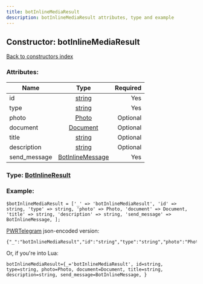 ```yaml
---
title: botInlineMediaResult
description: botInlineMediaResult attributes, type and example
---
```

## Constructor: botInlineMediaResult  
[Back to constructors index](index.md)



### Attributes:

| Name     |    Type       | Required |
|----------|:-------------:|---------:|
|id|[string](../types/string.md) | Yes|
|type|[string](../types/string.md) | Yes|
|photo|[Photo](../types/Photo.md) | Optional|
|document|[Document](../types/Document.md) | Optional|
|title|[string](../types/string.md) | Optional|
|description|[string](../types/string.md) | Optional|
|send\_message|[BotInlineMessage](../types/BotInlineMessage.md) | Yes|



### Type: [BotInlineResult](../types/BotInlineResult.md)


### Example:

```
$botInlineMediaResult = ['_' => 'botInlineMediaResult', 'id' => string, 'type' => string, 'photo' => Photo, 'document' => Document, 'title' => string, 'description' => string, 'send_message' => BotInlineMessage, ];
```  

[PWRTelegram](https://pwrtelegram.xyz) json-encoded version:

```
{"_":"botInlineMediaResult","id":"string","type":"string","photo":"Photo","document":"Document","title":"string","description":"string","send_message":"BotInlineMessage"}
```


Or, if you're into Lua:  


```
botInlineMediaResult={_='botInlineMediaResult', id=string, type=string, photo=Photo, document=Document, title=string, description=string, send_message=BotInlineMessage, }

```


